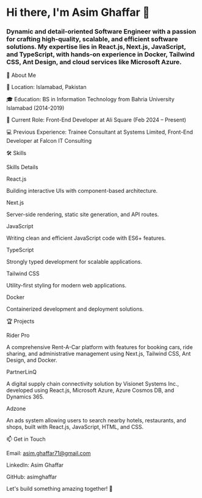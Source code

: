 # Hi there, I'm Asim Ghaffar 👋

### Dynamic and detail-oriented Software Engineer with a passion for crafting high-quality, scalable, and efficient software solutions. My expertise lies in React.js, Next.js, JavaScript, and TypeScript, with hands-on experience in Docker, Tailwind CSS, Ant Design, and cloud services like Microsoft Azure.

🚀 About Me

📍 Location: Islamabad, Pakistan

🎓 Education: BS in Information Technology from Bahria University Islamabad (2014-2019)

💼 Current Role: Front-End Developer at Ali Square (Feb 2024 – Present)

💻 Previous Experience: Trainee Consultant at Systems Limited, Front-End Developer at Falcon IT Consulting

🛠️ Skills













Skills Details



React.js 

Building interactive UIs with component-based architecture.



Next.js 

Server-side rendering, static site generation, and API routes.



JavaScript 

Writing clean and efficient JavaScript code with ES6+ features.



TypeScript 

Strongly typed development for scalable applications.



Tailwind CSS 

Utility-first styling for modern web applications.



Docker 

Containerized development and deployment solutions.

🏆 Projects

Rider Pro

A comprehensive Rent-A-Car platform with features for booking cars, ride sharing, and administrative management using Next.js, Tailwind CSS, Ant Design, and Docker.

PartnerLinQ

A digital supply chain connectivity solution by Visionet Systems Inc., developed using React.js, Microsoft Azure, Azure Cosmos DB, and Dynamics 365.

Adzone

An ads system allowing users to search nearby hotels, restaurants, and shops, built with React.js, JavaScript, HTML, and CSS.

📫 Get in Touch

Email: asim.ghaffar71@gmail.com

LinkedIn: Asim Ghaffar

GitHub: asimghaffar

Let's build something amazing together! 🚀

